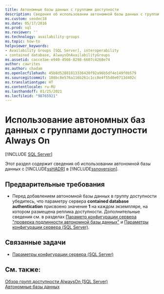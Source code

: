 ```yaml
---
title: Автономные базы данных с группами доступности
description: Сведения об использовании автономной базы данных с группами доступности Always On в SQL Server 2019 (15.x).
ms.custom: seodec18
ms.date: 05/17/2016
ms.prod: sql
ms.reviewer: ''
ms.technology: availability-groups
ms.topic: how-to
helpviewer_keywords:
- Availability Groups [SQL Server], interoperability
- contained database, AlwaysOnAvailabilityGroups
ms.assetid: cacce3ae-e940-4566-8298-6607c4268e74
author: cawrites
ms.author: chadam
ms.openlocfilehash: 45b8d52881813336420f92a96b5df4e149f0b579
ms.sourcegitcommit: 108bc8e576a116b261c1cc8e4f55d0e0713d402c
ms.translationtype: HT
ms.contentlocale: ru-RU
ms.lasthandoff: 01/25/2021
ms.locfileid: "98765921"
---
```

# <a name="use-contained-databases-with-always-on-availability-groups"></a>Использование автономных баз данных с группами доступности Always On 
[!INCLUDE [SQL Server](../../../includes/applies-to-version/sqlserver.md)]

  Этот раздел содержит сведения об использовании автономной базы данных с [!INCLUDE[ssHADR](../../../includes/sshadr-md.md)] в [!INCLUDE[ssnoversion](../../../includes/ssnoversion-md.md)].  
  
##  <a name="prerequisites"></a><a name="Prerequisites"></a> Предварительные требования  
  
-   Перед добавлением автономной базы данных в группу доступности убедитесь, что параметру сервера **contained database authentication** присвоено значение **1** на каждом экземпляре, на котором размещена реплика доступности. Дополнительные сведения см. в разделах [Параметр конфигурации сервера "проверка подлинности автономной базы данных"](../../../database-engine/configure-windows/contained-database-authentication-server-configuration-option.md) и [Параметры конфигурации сервера (SQL Server)](../../../database-engine/configure-windows/server-configuration-options-sql-server.md).  
  
##  <a name="related-tasks"></a><a name="RelatedTasks"></a> Связанные задачи  
  
-   [Параметры конфигурации сервера (SQL Server)](../../../database-engine/configure-windows/server-configuration-options-sql-server.md)  
  
## <a name="see-also"></a>См. также:  
 [Обзор групп доступности AlwaysOn (SQL Server)](../../../database-engine/availability-groups/windows/overview-of-always-on-availability-groups-sql-server.md)   
 [Автономные базы данных](../../../relational-databases/databases/contained-databases.md)  
  
  

